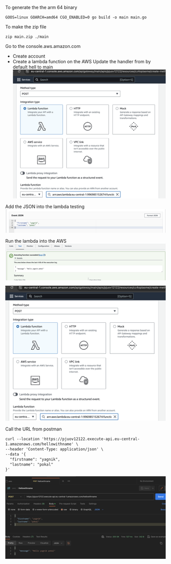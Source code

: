 To generate the the arm 64 binary
```
GOOS=linux GOARCH=amd64 CGO_ENABLED=0 go build -o main main.go
```

To make the zip file

```
zip main.zip ./main
```
Go to the console.aws.amazon.com
- Create account
- Create a lambda function on the AWS
Update the handler from by default hell to main
![Alt text](image-2.png)

Add the JSON into the lambda testing
![Alt text](image.png)

Run the lambda into the AWS
![Alt text](image-1.png)

![Alt text](image-2.png)

Call the URL from postman
```
curl --location 'https://pjuov12122.execute-api.eu-central-1.amazonaws.com/hellowithname' \
--header 'Content-Type: application/json' \
--data '{
  "firstname": "yagnik",
  "lastname": "pokal"
}'
```
![Alt text](image-3.png)